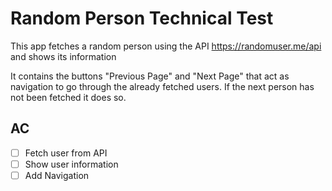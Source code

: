 # Random Person Technical Test

This app fetches a random person using the API https://randomuser.me/api and shows its information

It contains the buttons "Previous Page" and "Next Page" that act as navigation to go through the already fetched users. If the next person has not been fetched it does so.

## AC

- [ ] Fetch user from API
- [ ] Show user information
- [ ] Add Navigation